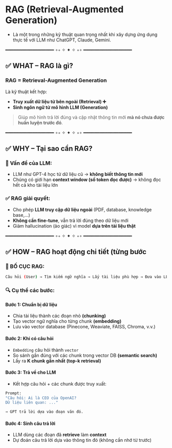 # RAG (Retrieval-Augmented Generation)

- Là một trong những kỹ thuật quan trọng nhất khi xây dựng ứng dụng thực tế với LLM như ChatGPT, Claude, Gemini.

━━━━━━━━━━━━━━━━━━ ∘◦ ✧ ✦ ✧ ◦∘ ━━━━━━━━━━━━━━━━━━

## ✅ WHAT – RAG là gì?

### RAG = Retrieval-Augmented Generation

Là kỹ thuật kết hợp:

- **Truy xuất dữ liệu từ bên ngoài (Retrieval) ➕**
- **Sinh ngôn ngữ từ mô hình LLM (Generation)**

> Giúp mô hình trả lời đúng và cập nhật thông tin mới **mà nó chưa được huấn luyện trước đó**.

━━━━━━━━━━━━━━━━━━ ∘◦ ✧ ✦ ✧ ◦∘ ━━━━━━━━━━━━━━━━━━

## ✅ WHY – Tại sao cần RAG?

### 🧠 Vấn đề của LLM:

- LLM như GPT-4 học từ dữ liệu cũ → **không biết thông tin mới**
- Chúng có giới hạn **context window (số token đọc được)** → không đọc hết cả kho tài liệu lớn

### ✅ RAG giải quyết:

- Cho phép **LLM truy cập dữ liệu ngoài** (PDF, database, knowledge base,…)
- **Không cần fine-tune**, vẫn trả lời đúng theo dữ liệu mới
- Giảm hallucination (ảo giác) vì model **dựa trên tài liệu thật**

━━━━━━━━━━━━━━━━━━ ∘◦ ✧ ✦ ✧ ◦∘ ━━━━━━━━━━━━━━━━━━

## ✅ HOW – RAG hoạt động chi tiết (từng bước

### 🧩 BỐ CỤC RAG:

```bash
Câu hỏi (User) → Tìm kiếm ngữ nghĩa → Lấy tài liệu phù hợp → Đưa vào LLM → Sinh câu trả lời
```

### 🔍 Cụ thể các bước:

#### Bước 1: Chuẩn bị dữ liệu

- Chia tài liệu thành các đoạn nhỏ **(chunking)**
- Tạo vector ngữ nghĩa cho từng chunk **(embedding)**
- Lưu vào vector database (Pinecone, Weaviate, FAISS, Chroma, v.v.)

#### Bước 2: Khi có câu hỏi

- `Embedding` câu hỏi thành `vector`
- So sánh gần đúng với các chunk trong vector DB **(semantic search)**
- Lấy ra **K chunk gần nhất** **(top-k retrieval)**

#### Bước 3: Trả về cho LLM

- Kết hợp câu hỏi + các chunk được truy xuất:

```bash
Prompt:
"Câu hỏi: Ai là CEO của OpenAI?
Dữ liệu liên quan: ..."

→ GPT trả lời dựa vào đoạn văn đó.
```

#### Bước 4: Sinh câu trả lời

- LLM dùng các đoạn đã **retrieve** làm **context**
- Dự đoán câu trả lời dựa vào thông tin đó (không cần nhớ từ trước)
